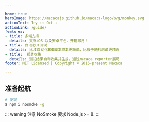 ```yaml
---

home: true
heroImage: https://macacajs.github.io/macaca-logo/svg/monkey.svg
actionText: Try it Out →
actionLink: /guide/
features:
- title: 多端支持
  details: 支持iOS 以及安卓平台，开箱即用！
- title: 自动化UI测试
  details: 比UI自动化BDD脚本成本更简单，比猴子随机测试更精确
- title:  报告收集
  details: 测试结果自动收集并生成，通过macaca reporter展现
footer: MIT Licensed | Copyright © 2015-present Macaca

---
```


## 准备起航

```bash
# 安装
$ npm i nosmoke -g
```

::: warning 注意
NoSmoke 要求 Node.js >= 8.
:::
